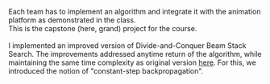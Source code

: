 Each team has to implement an algorithm and integrate it with the animation platform as demonstrated in the class. <br>
This is the capstone (here, grand) project for the course. <br><br>
I implemented an improved version of Divide-and-Conquer Beam Stack Search. The improvements addressed anytime return of the algorithm, while maintaining the same time complexity as original version [here](). For this, we introduced the notion of "constant-step backpropagation".<br>
